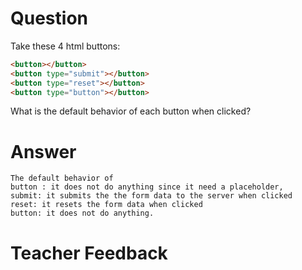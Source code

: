 # Question
Take these 4 html buttons:

```html
<button></button>
<button type="submit"></button>
<button type="reset"></button>
<button type="button"></button>
```

What is the default behavior of each button when clicked?

# Answer
    The default behavior of 
    button : it does not do anything since it need a placeholder,
    submit: it submits the the form data to the server when clicked
    reset: it resets the form data when clicked
    button: it does not do anything. 

# Teacher Feedback